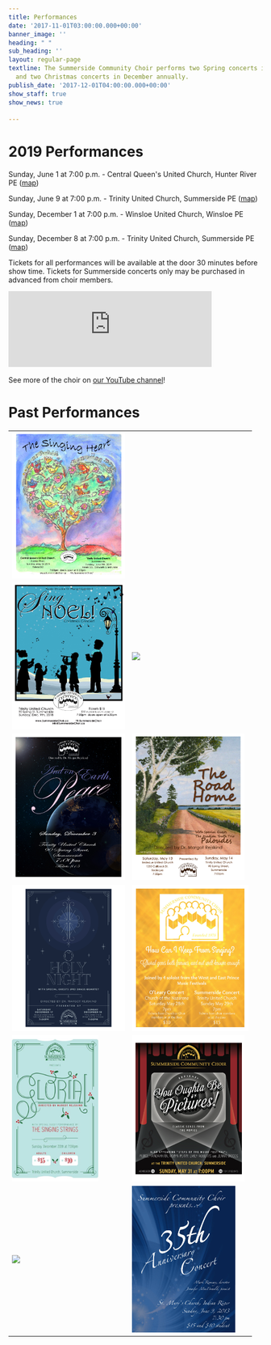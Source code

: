 ```yaml
---
title: Performances
date: '2017-11-01T03:00:00.000+00:00'
banner_image: ''
heading: " "
sub_heading: ''
layout: regular-page
textline: The Summerside Community Choir performs two Spring concerts in May/June
  and two Christmas concerts in December annually.
publish_date: '2017-12-01T04:00:00.000+00:00'
show_staff: true
show_news: true

---
```

# 2019 Performances

Sunday, June 1 at 7:00 p.m. - Central Queen's United Church, Hunter River PE ([map](https://goo.gl/maps/8BsDwLN2jLK2))

Sunday, June 9 at 7:00 p.m. - Trinity United Church, Summerside PE ([map](https://goo.gl/maps/nuzN7oMkWLG2))

Sunday, December 1 at 7:00 p.m. - Winsloe United Church, Winsloe PE ([map](https://goo.gl/maps/WByb5N9n9HiQBCL66))

Sunday, December 8 at 7:00 p.m. - Trinity United Church, Summerside PE ([map](https://goo.gl/maps/nuzN7oMkWLG2))

Tickets for all performances will be available at the door 30 minutes before show time. Tickets for Summerside concerts only may be purchased in advanced from choir members.

<div class="video-container">
<iframe width="80%" src="https://www.youtube.com/embed/niIwmOOsxNs" frameborder="0" allow="accelerometer; autoplay; encrypted-media; gyroscope; picture-in-picture" allowfullscreen></iframe>
</div>

See more of the choir on [our YouTube channel](https://www.youtube.com/user/SummersideChoirPEI/)!

# Past Performances

<table>
<tr>
<td><img src="/images/concertposterspring2019.jpg" height="290"/></td>
</tr>
<tr>
<td><img src="/images/concertposterchristmas2018.jpg" height="290"/></td>
<td><img src="/images/concertposterspring2018.jpg" height="290"/></td>
</tr>
<tr>
<td><img src="/images/concertposterchristmas2017.jpg" height="290"/></td>
<td><img src="/images/concertposterspring2017.jpg" height="290"/></td>
</tr>
<tr>
<td><img src="/images/concertposterchristmas2016.jpg" height="290"/></td>
<td><img src="/images/concertposterspring2016.jpg" height="290"/></td>
</tr>
<tr>
<td><img src="/images/concertposterchristmas2015.jpg" height="290"/></td>
<td><img src="/images/concertposterspring2015.jpg" height="290"/></td>
</tr>
<tr>
<td><img src="/images/concertposterchristmas2014.jpg" height="290"/></td>
<td><img src="/images/concertposterspring2014.jpg" height="290"/></td>
</tr>
</table>